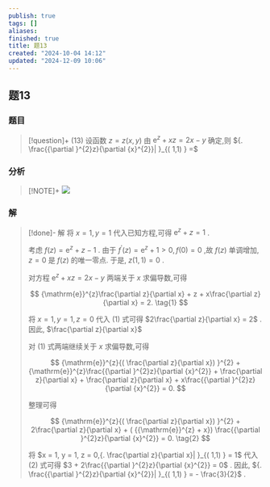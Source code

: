 ```yaml
---
publish: true
tags: []
aliases: 
finished: true
title: 题13
created: "2024-10-04 14:12"
updated: "2024-12-09 10:06"
---
```

## 题13
### 题目
> [!question]+
> (13) 设函数 $z = z( {x, y})$ 由 ${\mathrm{e}}^{z} + {xz} = {2x} - y$ 确定,则 ${. \frac{{\partial }^{2}z}{\partial {x}^{2}}| }_{( 1,1) } =$
### 分析
> [!NOTE]+
> ![](https://img.hwenyi.tech/202412091806891.webp)
### 解
> [!done]-
> 解 将 $x = 1, y = 1$ 代入已知方程,可得 ${\mathrm{e}}^{z} + z = 1$ .
> 
> 考虑 $f( z) = {\mathrm{e}}^{z} + z - 1$ . 由于 ${f}^{\prime }( z) = {\mathrm{e}}^{z} + 1 > 0, f( 0) = 0$ ,故 $f( z)$ 单调增加, $z = 0$ 是 $f( z)$ 的唯一零点. 于是, $z( {1,1}) = 0$ .
> 
> 对方程 ${\mathrm{e}}^{z} + {xz} = {2x} - y$ 两端关于 $x$ 求偏导数,可得
> 
> $$
> {\mathrm{e}}^{z}\frac{\partial z}{\partial x} + z + x\frac{\partial z}{\partial x} = 2. \tag{1}
> $$
> 
> 将 $x = 1, y = 1, z = 0$ 代入 (1) 式可得 $2\frac{\partial z}{\partial x} = 2$ . 因此, $\frac{\partial z}{\partial x}$
> 
> 对 (1) 式两端继续关于 $x$ 求偏导数,可得
> 
> $$
> {\mathrm{e}}^{z}{( \frac{\partial z}{\partial x}) }^{2} + {\mathrm{e}}^{z}\frac{{\partial }^{2}z}{\partial {x}^{2}} + \frac{\partial z}{\partial x} + \frac{\partial z}{\partial x} + x\frac{{\partial }^{2}z}{\partial {x}^{2}} = 0.
> $$
> 
> 整理可得
> 
> $$
> {\mathrm{e}}^{z}{( \frac{\partial z}{\partial x}) }^{2} + 2\frac{\partial z}{\partial x} + ( {{\mathrm{e}}^{z} + x}) \frac{{\partial }^{2}z}{\partial {x}^{2}} = 0. \tag{2}
> $$
> 
> 将 $x = 1, y = 1, z = 0,{. \frac{\partial z}{\partial x}| }_{( 1,1) } = 1$ 代入(2) 式可得 $3 + 2\frac{{\partial }^{2}z}{\partial {x}^{2}} = 0$ . 因此, ${. \frac{{\partial }^{2}z}{\partial {x}^{2}}| }_{( 1,1) } = - \frac{3}{2}$ .